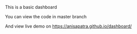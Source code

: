 This is a basic dashboard

You can view the code in master branch

And view live demo on https://anisapatra.github.io/dashboard/
